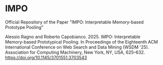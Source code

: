 # IMPO
Official Repository of the Paper "IMPO: Interpretable Memory-based Prototype Pooling"



Alessio Ragno and Roberto Capobianco. 2025. IMPO: Interpretable Memory-based Prototypical Pooling. In Proceedings of the Eighteenth ACM International Conference on Web Search and Data Mining (WSDM '25). Association for Computing Machinery, New York, NY, USA, 625–632. https://doi.org/10.1145/3701551.3703543

